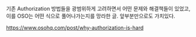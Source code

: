 기존 Authorization 방법들을 광범위하게 고려하면서 어떤 문제와 해결책들이 있었고, 이를 OSO는 어떤 식으로 풀어나가는지를 망라한 글. 앞부분만으로도 가치있다.

https://www.osohq.com/post/why-authorization-is-hard
